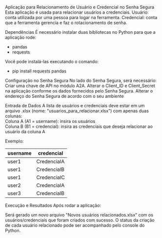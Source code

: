Aplicação para Relacionamento de Usuário e Credencial no Senha Segura
Esta aplicação é usada para relacionar usuários a credenciais.
  Usuário: conta utilizada por uma pessoa para logar na ferramenta.
  Credencial: conta que a ferramenta gerencia e faz o rotacionamento de senha.

Dependências
É necessário instalar duas bibliotecas no Python para que a aplicação rode:  
- pandas  
- requests

Você pode instalá-las executando o comando:  
- pip install requests pandas



Configuração no Senha Segura
No lado do Senha Segura, será necessário:
Criar uma chave de API no módulo A2A.
Alterar o Client_ID e Client_Secret na aplicação conforme os dados fornecidos pelo Senha Segura.
Alterar o endereço do Senha Segura de acordo com o seu ambiente
  
Entrada de Dados
A lista de usuários e credenciais deve estar em um arquivo .xlsx (nome: "usuarios_para_relacionar.xlsx") com apenas duas colunas:  
Coluna A (A1 = username): insira os usuários  
Coluna B (B1 = credencial): insira as credenciais que deseja relacionar ao usuário da coluna A


  
Exemplo:

|username | credencial |
|---------|------------|
|user1 | CredencialA |
|user1 | CredencialB |
|user1 | CredencialC |
|user2 | CredencialA |
|user3 | CredencialB |

    
Execução e Resultados
Após rodar a aplicação:

Será gerado um novo arquivo "Novos usuários relacionados.xlsx"  com os usuários/credenciais que foram criados com sucesso.
O status da criação de cada usuário relacionado pode ser acompanhado pelo console do Python.
